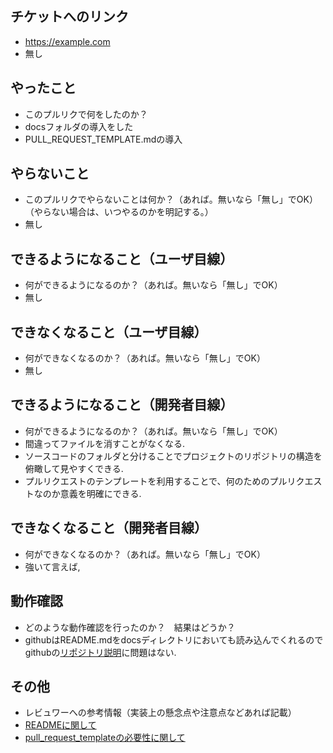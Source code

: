 ## チケットへのリンク

- https://example.com
- 無し

## やったこと

- このプルリクで何をしたのか？
- docsフォルダの導入をした
- PULL_REQUEST_TEMPLATE.mdの導入

## やらないこと

- このプルリクでやらないことは何か？（あれば。無いなら「無し」でOK）（やらない場合は、いつやるのかを明記する。）
- 無し

## できるようになること（ユーザ目線）

- 何ができるようになるのか？（あれば。無いなら「無し」でOK）
- 無し

## できなくなること（ユーザ目線）

- 何ができなくなるのか？（あれば。無いなら「無し」でOK）
- 無し

## できるようになること（開発者目線）

- 何ができるようになるのか？（あれば。無いなら「無し」でOK）
- 間違ってファイルを消すことがなくなる.
- ソースコードのフォルダと分けることでプロジェクトのリポジトリの構造を俯瞰して見やすくできる.
- プルリクエストのテンプレートを利用することで、何のためのプルリクエストなのか意義を明確にできる.

## できなくなること（開発者目線）

- 何ができなくなるのか？（あれば。無いなら「無し」でOK）
- 強いて言えば,

## 動作確認

- どのような動作確認を行ったのか？　結果はどうか？
- githubはREADME.mdをdocsディレクトリにおいても読み込んでくれるのでgithubの[リポジトリ説明](https://github.com/zawataku/KIT_rikogaku_website#%E4%BB%8A%E5%BE%8C%E6%96%B9%E5%90%91%E6%80%A7)に問題はない.

## その他

- レビュワーへの参考情報（実装上の懸念点や注意点などあれば記載）
- [READMEに関して](https://qiita.com/autotaker1984/items/bce70c8c67a8f6fb1b9d)
- [pull_request_templateの必要性に関して](https://dev.classmethod.jp/articles/pull-request-template/)